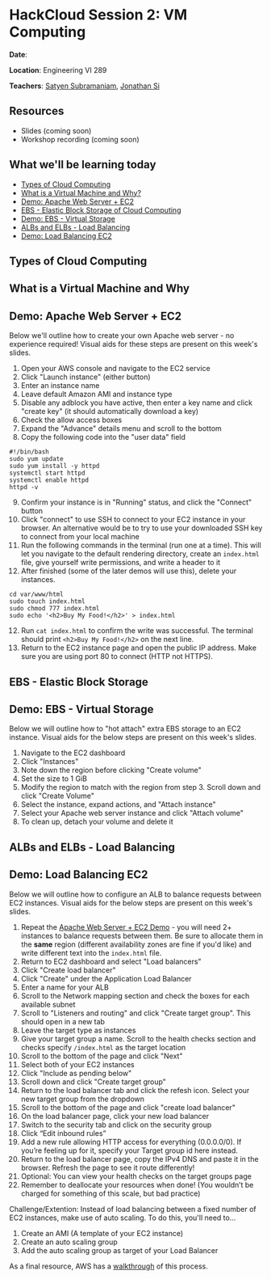 
# HackCloud Session 2: VM Computing

**Date**: 

**Location**: Engineering VI 289

**Teachers**: [Satyen Subramaniam](https://github.com/SubramaniamSatyen), [Jonathan Si](https://github.com/jsi19)

## Resources

- Slides (coming soon)
- Workshop recording (coming soon)

## What we'll be learning today

- [Types of Cloud Computing](#types-of-cloud-computing)
- [What is a Virtual Machine and Why?](#what-is-a-virtual-machine-and-why)
- [Demo: Apache Web Server + EC2](#demo-apache-web-server--ec2)
- [EBS - Elastic Block Storage of Cloud Computing](#ebs---elastic-block-storage)
- [Demo: EBS - Virtual Storage](#demo-ebs---virtual-storage)
- [ALBs and ELBs - Load Balancing](#albs-and-elbs---load-balancing)
- [Demo: Load Balancing EC2](#demo-load-balancing-ec2)


## Types of Cloud Computing
## What is a Virtual Machine and Why
## Demo: Apache Web Server + EC2
Below we'll outline how to create your own Apache web server - no experience required! Visual aids for these steps are present on this week's slides.
1. Open your AWS console and navigate to the EC2 service
2. Click "Launch instance" (either button)
3. Enter an instance name
4. Leave default Amazon AMI and instance type
5. Disable any adblock you have active, then enter a key name and click "create key" (it should automatically download a key)
6. Check the allow access boxes
7. Expand the "Advance" details menu and scroll to the bottom
8. Copy the following code into the "user data" field

```shell
#!/bin/bash
sudo yum update
sudo yum install -y httpd
systemctl start httpd
systemctl enable httpd
httpd -v
```

9. Confirm your instance is in "Running" status, and click the "Connect" button
10. Click "connect" to use SSH to connect to your EC2 instance in your browser. An alternative would be to try to use your downloaded SSH key to connect from your local machine
11. Run the following commands in the terminal (run one at a time). This will let you navigate to the default rendering directory, create an `index.html` file, give yourself write permissions, and write a header to it
12. After finished (some of the later demos will use this), delete your instances.


``` shell
cd var/www/html
sudo touch index.html
sudo chmod 777 index.html
sudo echo '<h2>Buy My Food!</h2>' > index.html
```

12. Run `cat index.html` to confirm the write was successful. The terminal should print `<h2>Buy My Food!</h2>` on the next line.
13. Return to the EC2 instance page and open the public IP address. Make sure you are using port 80 to connect (HTTP not HTTPS).

## EBS - Elastic Block Storage
## Demo: EBS - Virtual Storage

Below we will outline how to "hot attach" extra EBS storage to an EC2 instance. Visual aids for the below steps are present on this week's slides.

1. Navigate to the EC2 dashboard
2. Click "Instances"
3. Note down the region before clicking "Create volume"
4. Set the size to 1 GiB
5. Modify the region to match with the region from step 3. Scroll down and click "Create Volume"
6. Select the instance, expand actions, and "Attach instance"
7. Select your Apache web server instance and click "Attach volume"
8. To clean up, detach your volume and delete it

## ALBs and ELBs - Load Balancing
## Demo: Load Balancing EC2

Below we will outline how to configure an ALB to balance requests between EC2 instances. Visual aids for the below steps are present on this week's slides.

1. Repeat the [Apache Web Server + EC2 Demo](#demo-apache-web-server--ec2) - you will need 2+ instances to balance requests between them. Be sure to allocate them in the **same** region (different availability zones are fine if you'd like) and write different text into the `index.html` file.
2. Return to EC2 dashboard and select "Load balancers"
3. Click "Create load balancer"
4. Click "Create" under the Application Load Balancer
5. Enter a name for your ALB
6. Scroll to the Network mapping section and check the boxes for each available subnet
7. Scroll to "Listeners and routing" and click "Create target group". This should open in a new tab
8. Leave the target type as instances
9. Give your target group a name. Scroll to the health checks section and checks specify `/index.html` as the target location
10. Scroll to the bottom of the page and click "Next"
11. Select both of your EC2 instances
12. Click "Include as pending below"
13. Scroll down and click "Create target group"
14. Return to the load balancer tab and click the refesh icon. Select your new target group from the dropdown
15. Scroll to the bottom of the page and click "create load balancer"
16. On the load balancer page, click your new load balancer
17. Switch to the security tab and click on the security group 
18. Click “Edit inbound rules”
19. Add a new rule allowing HTTP access for everything (0.0.0.0/0). If you’re feeling up for it, specify your Target group id here instead.
20. Return to the load balancer page, copy the IPv4 DNS and paste it in the browser. Refresh the page to see it route differently!
21. Optional: You can view your health checks on the target groups page
22. Remember to deallocate your resources when done! (You wouldn’t be charged for something of this scale, but bad practice)

Challenge/Extention: Instead of load balancing between a fixed number of EC2 instances, make use of auto scaling. To do this, you'll need to...
1. Create an AMI (A template of your EC2 instance)
2. Create an auto scaling group
3. Add the auto scaling group as target of your Load Balancer

As a final resource, AWS has a [walkthrough](https://docs.aws.amazon.com/autoscaling/ec2/userguide/tutorial-ec2-auto-scaling-load-balancer.html) of this process.
